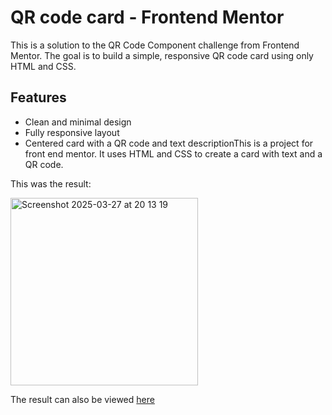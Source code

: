 # QR code card - Frontend Mentor

This is a solution to the QR Code Component challenge from Frontend Mentor. The goal is to build a simple, responsive QR code card using only HTML and CSS.

## Features

* Clean and minimal design
* Fully responsive layout
* Centered card with a QR code and text descriptionThis is a project for front end mentor. It uses HTML and CSS to create a card with text and a QR code.

This was the result:

<img width="300" alt="Screenshot 2025-03-27 at 20 13 19" src="https://github.com/user-attachments/assets/313dcbda-5f7b-465d-88c3-eadf5585e7da" />

The result can also be viewed [here](https://esimscd.github.io/QRcode/)

